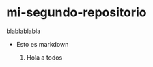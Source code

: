 # mi-segundo-repositorio
blablablabla

<ul>
<li> Esto es markdown </li>
  <ol>
      <li>
      Hola a todos 
      </li>
  </ol>
</ul>
